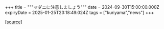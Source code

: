 +++
title = """マダニに注意しましょう"""
date = 2024-09-30T15:00:00.000Z
expiryDate = 2025-01-25T23:18:49.024Z
tags = ["kuriyama","news"]
+++


[[source]](https://www.town.kuriyama.hokkaido.jp/soshiki/38/28902.html)
